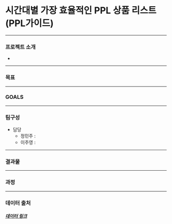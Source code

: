 # 시간대별 가장 효율적인 PPL 상품 리스트(PPL가이드)


***
### 프로젝트 소개

*

***

### 목표

***

### **GOALS**

***

### 팀구성
* 담당
    * 정민주 : 
    * 이주영 : 
    
***

### 결과물


***

### 과정

***

### 데이터 출처

##### [데이터 링크](https://adstat.kobaco.co.kr/mcr/portal/dataSet/mdssInfoPage.do?orderState=regDt&pageSize=10&pageIndex=1&searchItem=all&searchText=&datasetId=DS_MST_0000000422#)
